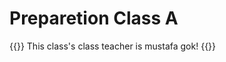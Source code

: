 # Preparetion Class A

{{<alert icon="fire" cardColor="red" iconColor="black" textColor="white">}}
This class's class teacher is mustafa gok!
{{</alert>}}
